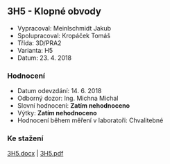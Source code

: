 ## 3H5 - Klopné obvody
 - Vypracoval: Meinlschmidt Jakub
 - Spolupracoval: Kropáček Tomáš
 - Třída: 3D/PRA2
 - Varianta: H5
 - Datum: 23. 4. 2018

### Hodnocení
 - Datum odevzdání: 14. 6. 2018
 - Odborný dozor: Ing. Michna Michal
 - Slovní hodnocení: **Zatím nehodnoceno**
 - Výtky: **Zatím nehodnoceno**
 - Hodnocení během měření v laboratoři: Chvalitebné
     
### Ke stažení
[3H5.docx](https://github.com/jmeinlschmidt/mereni-sps-cl/blob/master/3H/3H5/3H5.docx) | [3H5.pdf](https://github.com/jmeinlschmidt/mereni-sps-cl/blob/master/3H/3H5/3H5.pdf)
